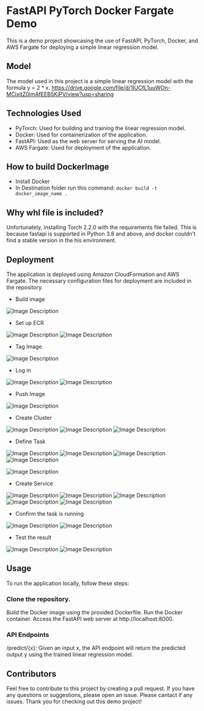 # FastAPI PyTorch Docker Fargate Demo
This is a demo project showcasing the use of FastAPI, PyTorch, Docker, and AWS Fargate for deploying a simple linear regression model.

## Model
The model used in this project is a simple linear regression model with the formula y = 2 * x.
https://drive.google.com/file/d/1IUCfL1uuWOn-MCixitZ0jmAfEEB5KiPV/view?usp=sharing
## Technologies Used
- PyTorch: Used for building and training the linear regression model.
- Docker: Used for containerization of the application.
- FastAPI: Used as the web server for serving the AI model.
- AWS Fargate: Used for deployment of the application.
## How to build DockerImage
- Install Docker
- In Destination folder run this command: `docker build -t docker_image_name .`
## Why whl file is included?
Unfortunately, installing Torch 2.2.0 with the requirements file failed.
This is because fastapi is supported in Python 3.8 and above, and docker couldn't find a stable version in the his environment.
## Deployment
The application is deployed using Amazon CloudFormation and AWS Fargate. The necessary configuration files for deployment are included in the repository.
- Build image

![Image Description](./descrition_images/1.PNG)
- Set up ECR

![Image Description](./descrition_images/2.PNG)
![Image Description](./descrition_images/3.PNG)
- Tag Image

![Image Description](./descrition_images/4.PNG)
- Log in

![Image Description](./descrition_images/5.PNG)
![Image Description](./descrition_images/6.PNG)
- Push Image

![Image Description](./descrition_images/7.PNG)
- Create Cluster

![Image Description](./descrition_images/8.PNG)
![Image Description](./descrition_images/9.PNG)
![Image Description](./descrition_images/10.PNG)
- Define Task

![Image Description](./descrition_images/11.PNG)
![Image Description](./descrition_images/12.PNG)
![Image Description](./descrition_images/13.PNG)
![Image Description](./descrition_images/14.PNG)

![Image Description](./descrition_images/15.PNG)
- Create Service

![Image Description](./descrition_images/16.PNG)
![Image Description](./descrition_images/17.PNG)
![Image Description](./descrition_images/18.PNG)
![Image Description](./descrition_images/19.png)
![Image Description](./descrition_images/20.PNG)
- Confirm the task is running

![Image Description](./descrition_images/21.PNG)
![Image Description](./descrition_images/22.png)
- Test the result

![Image Description](./descrition_images/23.PNG)
![Image Description](./descrition_images/24.PNG)

## Usage
To run the application locally, follow these steps:

### Clone the repository.
Build the Docker image using the provided Dockerfile.
Run the Docker container.
Access the FastAPI web server at http://localhost:8000.
### API Endpoints
/predict/{x}: Given an input x, the API endpoint will return the predicted output y using the trained linear regression model.
## Contributors

Feel free to contribute to this project by creating a pull request. If you have any questions or suggestions, please open an issue.
Please cantact if any issues.
Thank you for checking out this demo project!